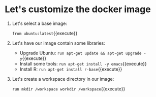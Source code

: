 # Let's customize the docker image

1. Let's select a base image:

	`from ubuntu:latest`{{execute}}

2. Let's have our image contain some libraries:

	* Upgrade Ubuntu:
		`run apt-get update && apt-get upgrade -y`{{execute}}
	* Install some tools: 
		`run apt-get install -y emacs`{{execute}}
	* Install R:
		`run apt-get install r-base`{{execute}}

3. Let's create a workspace directory in our image:

	`run mkdir /workspace
	 workdir /workspace`{{execute}}